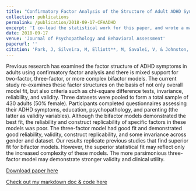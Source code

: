 ```yaml
---
title: "Confirmatory Factor Analysis of the Structure of Adult ADHD Symptoms"
collection: publications
permalink: /publication/2018-09-17-CFAADHD
excerpt: 'I co-lead the statistical work for this paper, and wrote a markdown doc on GitHub to share our R code and explain the analysis.'
date: 2018-09-17
venue: 'Journal of Psychopathology and Behavioral Assessment'
paperurl: ''
citation: 'Park, J, Silveira, M, Elliott**, M, Savalei, V, & Johnston, C. (2018). &quot;Confirmatory Factor Analysis of the Structure of Adult ADHD Symptoms.&quot; <i>Journal of Psychopathology and Behavioral Assessment</i>. 40(4) 573-585.'
---
```

Previous research has examined the factor structure of ADHD symptoms in adults using confirmatory factor analysis and there is mixed support for two-factor, three-factor, or more complex bifactor models. The current study re-examines these factor structures on the basis of not only overall model fit, but also criteria such as chi-square difference tests, invariance, reliability, and validity. Three datasets were pooled to form a total sample of 430 adults (50% female). Participants completed questionnaires assessing their ADHD symptoms, education, psychopathology, and parenting (the latter as validity variables). Although the bifactor models demonstrated the best fit, the reliability and construct replicability of specific factors in these models was poor. The three-factor model had good fit and demonstrated good reliability, validity, construct replicability, and some invariance across gender and dataset. Our results replicate previous studies that find superior fit for bifactor models. However, the superior statistical fit may reflect only the increased complexity of these models. The more parsimonious three-factor model may demonstrate stronger validity and clinical utility.

[Download paper here](https://link.springer.com/article/10.1007/s10862-018-9698-y)

[Check out my markdown doc & code here](https://maelliott1010.github.io/Confirmatory_Factor_Analysis_ADHD/)
